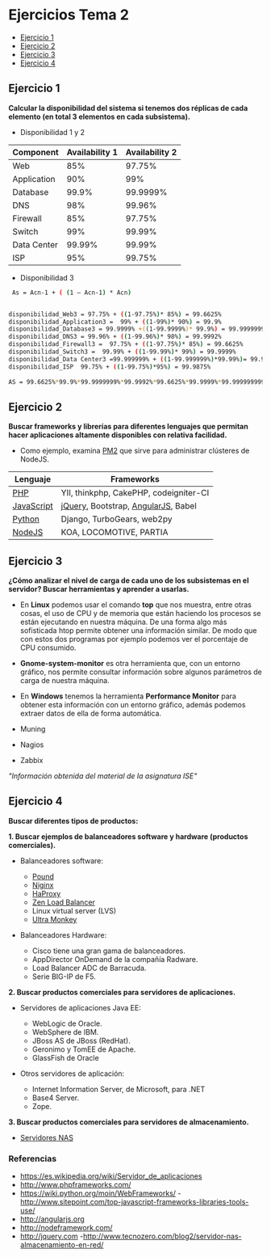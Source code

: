 # Ejercicios Tema 2 
- [Ejercicio 1](#ejercicio-1)
- [Ejercicio 2](#ejercicio-2)
- [Ejercicio 3](#ejercicio-3)
- [Ejercicio 4](#ejercicio-4)

## Ejercicio 1
**Calcular la disponibilidad del sistema si tenemos dos réplicas de cada elemento (en total 3 elementos en cada subsistema).**

-  Disponibilidad 1 y 2

 Component    | Availability 1| Availability 2 
 -----------  | ------------  | ----------- 
 Web          | 85% 	      | 97.75% 
 Application  | 90% 	      | 99% 
 Database     | 99.9% 	      | 99.9999% 
 DNS          | 98% 	      | 99.96% 
 Firewall     | 85%           | 97.75% 
 Switch       | 99%           | 99.99% 
 Data Center  | 99.99%        | 99.99% 
 ISP          | 95%           | 99.75% 

- Disponibilidad 3 

```sh
 As = Acn-1 + ( (1 – Acn-1) * Acn)
```
```sh

disponibilidad_Web3 = 97.75% + ((1-97.75%)* 85%) = 99.6625% 
disponibilidad_Application3 =  99% + ((1-99%)* 90%) = 99.9% 
disponibilidad_Database3 = 99.9999% +((1-99.9999%)* 99.9%) = 99.9999999% 
disponibilidad_DNS3 = 99.96% + ((1-99.96%)* 98%) = 99.9992% 
disponibilidad_Firewall3 =  97.75% + ((1-97.75%)* 85%) = 99.6625% 
disponibilidad_Switch3 =  99.99% + ((1-99.99%)* 99%) = 99.9999% 
disponibilidad_Data Center3 =99.999999% + ((1-99.999999%)*99.99%)= 99.9999999999% 
disponibilidad_ISP  99.75% + ((1-99.75%)*95%) = 99.9875% 
 
AS = 99.6625%*99.9%*99.9999999%*99.9992%*99.6625%*99.9999%*99.9999999999%*99.9875%=99.2135165%
```
## Ejercicio 2
**Buscar frameworks y librerías para diferentes lenguajes que permitan hacer aplicaciones altamente disponibles con relativa facilidad.**
- Como ejemplo, examina [PM2](https://github.com/Unitech/pm2) que sirve para administrar clústeres de NodeJS.

Lenguaje            | Frameworks
----------------    |--------------
[PHP][PHP]          | YII, thinkphp, CakePHP, codeigniter-CI
[JavaScript][JAVA]  | [jQuery], Bootstrap,  [AngularJS], Babel
[Python][PYTHON]    | Django, TurboGears, web2py
[NodeJS][NODE]	    | KOA, LOCOMOTIVE, PARTIA


## Ejercicio 3
**¿Cómo analizar el nivel de carga de cada uno de los subsistemas en el servidor? Buscar herramientas y aprender a usarlas.**

- En **Linux** podemos usar el comando **top** que nos muestra, entre otras cosas, el uso de CPU y de memoria que están haciendo los procesos se están ejecutando en nuestra máquina. De una forma algo más sofisticada htop permite obtener una información similar. De modo que con estos dos programas por ejemplo podemos ver el porcentaje de CPU consumido.

- **Gnome-system-monitor** es otra herramienta que, con un entorno gráfico, nos permite consultar información sobre algunos parámetros de carga de nuestra máquina.

- En **Windows** tenemos la herramienta **Performance Monitor** para obtener esta información con un entorno gráfico, además podemos extraer datos de ella de forma automática.

- Muning 
- Nagios
- Zabbix

*"Información obtenida del material de la asignatura ISE"*
   
## Ejercicio 4
**Buscar diferentes tipos de productos:**

**1. Buscar ejemplos de balanceadores software y hardware (productos comerciales).**

  - Balanceadores software:

    - [Pound](http://www.apsis.ch/pound)
    - [Niginx](http://wiki.nginx.org/NginxEs)
    - [HaProxy](http://www.haproxy.org/)
    - [Zen Load Balancer](http://www.zenloadbalancer.com/)
    - Linux virtual server (LVS)
    - [Ultra Monkey](http://www.ultramonkey.org/)

  - Balanceadores Hardware:
 
    - Cisco tiene una gran gama de balanceadores. 
    - AppDirector OnDemand de la compañía Radware.
    - Load Balancer ADC de Barracuda.
    - Serie BIG-IP de F5.

**2. Buscar productos comerciales para servidores de aplicaciones.** 

  - Servidores de aplicaciones Java EE:

     - WebLogic de Oracle.
     - WebSphere de IBM.
     - JBoss AS de JBoss (RedHat).
     - Geronimo y TomEE de Apache.
     - GlassFish de Oracle

  - Otros servidores de aplicación:

     - Internet Information Server, de Microsoft, para .NET
     - Base4 Server.
     - Zope.

**3. Buscar productos comerciales para servidores de almacenamiento.**
   - [Servidores NAS](http://qloudea.com/servidor-nas)



### Referencias

- https://es.wikipedia.org/wiki/Servidor_de_aplicaciones
- http://www.phpframeworks.com/
- https://wiki.python.org/moin/WebFrameworks/
-http://www.sitepoint.com/top-javascript-frameworks-libraries-tools-use/
- http://angularjs.org
- http://nodeframework.com/
- http://jquery.com
-http://www.tecnozero.com/blog2/servidor-nas-almacenamiento-en-red/

[PHP]:http://www.phpframeworks.com/
[JAVA]:http://www.sitepoint.com/top-javascript-frameworks-libraries-tools-use/
[PYTHON]:https://wiki.python.org/moin/WebFrameworks/
[NODE]:http://nodeframework.com/
[jQuery]: <http://jquery.com>
[AngularJS]: <http://angularjs.org>
